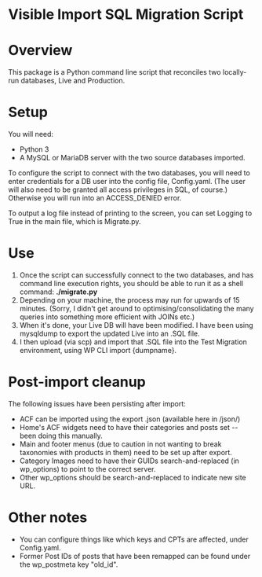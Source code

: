 # Visible Import SQL Migration Script

# Overview
This package is a Python command line script that reconciles two locally-run databases, Live and Production.

# Setup

You will need:
* Python 3
* A MySQL or MariaDB server with the two source databases imported.

To configure the script to connect with the two databases, you will need to enter credentials for a DB user into the config file, Config.yaml. (The user will also need to be granted all access privileges in SQL, of course.) Otherwise you will run into an ACCESS_DENIED error.

To output a log file instead of printing to the screen, you can set Logging to True in the main file, which is Migrate.py.


# Use

1. Once the script can successfully connect to the two databases, and has command line execution rights, you should be able to run it as a shell command: **./migrate.py**
2. Depending on your machine, the process may run for upwards of 15 minutes. (Sorry, I didn't get around to optimising/consolidating the many queries into something more efficient with JOINs etc.)
3. When it's done, your Live DB will have been modified. I have been using mysqldump to export the updated Live into an .SQL file.
4. I then upload (via scp) and import that .SQL file into the Test Migration environment, using WP CLI import {dumpname}.

# Post-import cleanup

The following issues have been persisting after import:

* ACF can be imported using the export .json (available here in /json/)
* Home's ACF widgets need to have their categories and posts set -- been doing this manually.
* Main and footer menus (due to caution in not wanting to break taxonomies with products in them) need to be set up after export.
* Category Images need to have their GUIDs search-and-replaced (in wp_options) to point to the correct server.
* Other wp_options should be search-and-replaced to indicate new site URL.

# Other notes

* You can configure things like which keys and CPTs are affected, under Config.yaml.
* Former Post IDs of posts that have been remapped can be found under the wp_postmeta key "old_id".

